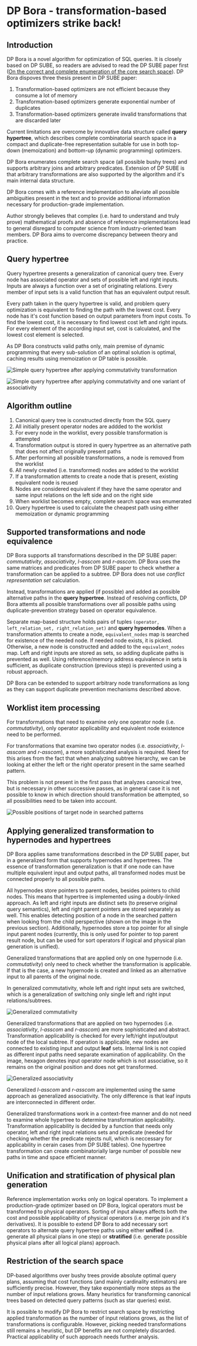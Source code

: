 # DP Bora - transformation-based optimizers strike back!

## Introduction

DP Bora is a novel algorithm for optimization of SQL queries.
It is closely based on DP SUBE, so readers are advised to read the DP SUBE
paper first ([On the correct and complete enumeration of the core search space](https://www.researchgate.net/publication/262216932_On_the_correct_and_complete_enumeration_of_the_core_search_space)).
DP Bora dispoves three thesis present in DP SUBE paper:

1. Transformation-based optimizers are not efficient because they consume a lot of memory
2. Transformation-based optimizers generate exponential number of duplicates
3. Transformation-based optimizers generate invalid transformations that are discarded later

Current limitations are overcome by innovative data structure called **query hypertree**,
which describes complete combinatorial search space in a compact and duplicate-free representation
suitable for use in both top-down (memoization) and bottom-up (dynamic programming) optimizers.

DP Bora enumerates complete search space (all possible bushy trees) and supports arbitrary joins and arbitrary predicates.
Extension of DP SUBE is that arbitrary transformations are also supported by the algorithm and it's main
internal data structure.

DP Bora comes with a reference implementation to alleviate all possible ambiguities present in the text
and to provide additional information necessary for production-grade implementation.

Author strongly believes that complex (i.e. hard to understand and truly prove) mathematical proofs
and absence of reference implementations lead to general disregard to computer science from
industry-oriented team members. DP Bora aims to overcome discrepancy between theory and practice.

## Query hypertree

Query hypertree presents a generalization of canonical query tree. Every node has associated operator and sets
of possible left and right inputs. Inputs are always a function over a set of originating relations. Every member
of input sets is a valid function that has an equivalent output result.

Every path taken in the query hypertree is valid, and problem query optimization is equivalent to
finding the path with the lowest cost.
Every node has it's cost function based on output parameters from input costs. To find the lowest cost,
it is necessary to find lowest cost left and right inputs. For every element of the according input set, 
cost is calculated, and the lowest cost element is selected.

As DP Bora constructs valid paths only, main premise of dynamic programming that every sub-solution of an optimal
solution is optimal, caching results using memoization or DP table is possible.


![Simple query hypertree after applying commutativity transformation](./images/ht1.png)

![Simple query hypertree after applying commutativity and one variant of associativity](./images/ht2.png)

## Algorithm outline

1. Canonical query tree is constructed directly from the SQL query
2. All initially present operator nodes are addded to the worklist
3. For every node in the worklist, every possible transformation is attempted
4. Transformation output is stored in query hypertree as an alternative path that does not affect originally present paths
5. After performing all possible transformations, a node is removed from the worklist
6. All newly created (i.e. transformed) nodes are added to the worklist
7. If a transformation attemts to create a node that is present, existing equivalent node is reused
8. Nodes are considered equivalent if they have the same operator and same input relations on the left side and on the right side
9. When worklist becomes empty, complete search space was enumerated
10. Query hypertree is used to calculate the cheapest path using either memoization or dynamic programming

## Supported transformations and node equivalence

DP Bora supports all transformations described in the DP SUBE paper: *commutativity*, *associativity*,
*l-asscom* and *r-asscom*. DP Bora uses the same matrices and predicates from DP SUBE paper to
check whether a transformation can be applied to a subtree. DP Bora does not use *conflict representation set* calculation.

Instead, transformations are applied (if possible) and added as possible alternative paths in the
**query hypertree**. Instead of resolving conflicts, DP Bora attemts all possible transformations
over all possible paths using duplicate-prevention strategy based on operator equivalence.

Separate map-based structure holds pairs of tuples `(operator, left_relation_set, right_relation_set)` and **query hypernodes**.
When a transformation attemts to create a node, `equivalent_nodes` map is searched for existence of
the needed node. If needed node exists, it is picked. Otherwise, a new node is constructed and added
to the `equivalent_nodes` map. Left and right inputs are stored as sets, so adding duplicate
paths is prevented as well. Using reference/memory address equivalence in sets is sufficient,
as duplicate construction (previous step) is prevented using a robust approach.

DP Bora can be extended to support arbitrary node transformations as long as they can support duplicate prevention
mechanisms described above.

## Worklist item processing

For transformations that need to examine only one operator node (i.e. *commutativity*), only operator applicability
and equivalent node existence need to be performed.

For transformations that examine two operator nodes (i.e. *associativity*, *l-asscom* and *r-asscom*), a more sophisticated
analysis is required. Need for this arises from the fact that when analyzing subtree hierarchy, we can be looking
at either the left or the right operator present in the same searhed pattern.

This problem is not present in the first pass that analyzes canonical tree, but is necessary in other successive passes,
as in general case it is not possible to know in which direction should transformation be attempted, so all
possibilities need to be taken into account.

![Possible positions of target node in searched patterns](./images/target.png)

## Applying generalized transformation to hypernodes and hypertrees

DP Bora applies same transformations described in the DP SUBE paper, but in a generalized form that supports
hypernodes and hypertrees. The essence of transformation generalization is that if one node can have multiple
equivalent input and output paths, all transformed nodes must be connected properly to all possible paths.

All hypernodes store pointers to parent nodes, besides pointers to child nodes. This means that hypertree is implemented
using a doubly-linked approach. As left and right inputs are distinct sets (to preserve original query semantics),
left and right parent pointers are stored separately as well. This enables detecting position of a node in the searched
pattern when looking from the child perspective (shown on the image in the previous section). Additionally, hypernodes
store a top pointer for all single input parent nodes (currently, this is only used for pointer to top parent result
node, but can be used for sort operators if logical and physical plan generation is unified).

Generalized transformations that are applied only on one hypernode (i.e. *commutativity*) only need to check whether
the transformation is applicable. If that is the case, a new hypernode is created and linked as an alternative
input to all parents of the original node.

In generalized commutativity, whole left and right input sets are switched, which is a generalization of switching
only single left and right input relations/subtrees.

![Generalized commutativity](./images/comm.png)

Generalized transformations that are applied on two hypernodes (i.e. *associativity*, *l-asscom* and *r-asscom*) are
more sophisticated and abstract. Transformation applicability is checked for every left/right input/output
node of the local subtree. If operation is applicable, new nodes are connected to existing input and output **leaf** sets.
Internal link is not copied as different input paths need separate examination of applicability. On the image,
hexagon denotes input operator node which is not associative, so it remains on the original position and does not
get transformed.

![Generalized associativity](./images/assoc.png)

Generalized *l-asscom* and *r-asscom* are implemented using the same approach as generalized associativity.
The only difference is that leaf inputs are interconnected in different order.

Generalized transformations work in a context-free manner and do not need to examine whole hypertree to determine
transformation applicability. Transformation applicability is decided by a function that needs only operator, 
left and right input relations sets and predicate (needed for checking whether the predicate rejects null,
which is neccessary for applicability in cerain cases from DP SUBE tables). One hypertree transformation can
create combinatorially large number of possible new paths in time and space efficient manner.

## Unification and stratification of physical plan generation

Reference implementation works only on logical operators. To implement a production-grade optimizer based on
DP Bora, logical operators must be transformed to physical operators. Sorting of input always affects both the
cost and possible applicability of physical operators (i.e. merge join and it's derivatives). It is possible to
extend DP Bora to add necessary sort operators to alternate query hypertree paths using either **unified** (i.e. generate
all physical plans in one step) or **stratified** (i.e. generate possible physical plans after all logical plans) approach.

## Restriction of the search space

DP-based algorithms over bushy trees provide absolute optimal query plans, assuming that cost functions (and mainly
cardinality estimators) are sufficiently precise. However, they take exponentially more steps as the number of
input relations grows. Many heuristics for transforming canonical trees based on detected query patterns (such as
star queries) exist.

It is possible to modify DP Bora to restrict search space by restricting applied transformation as the number of
input relations grows, as the list of transformations is configurable. However, picking needed transformations still
remains a heuristic, but DP benefits are not completely discarded. Practical applicability of such approach
needs further analysis.

